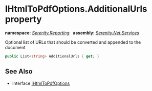 # IHtmlToPdfOptions.AdditionalUrls property
**namespace:** *[Serenity.Reporting](../../README.md#serenity.reporting-namespace)*   **assembly**: *[Serenity.Net.Services](../../README.md)*

Optional list of URLs that should be converted and appended to the document

```csharp
public List<string> AdditionalUrls { get; }
```

## See Also

* interface [IHtmlToPdfOptions](../IHtmlToPdfOptions.md)